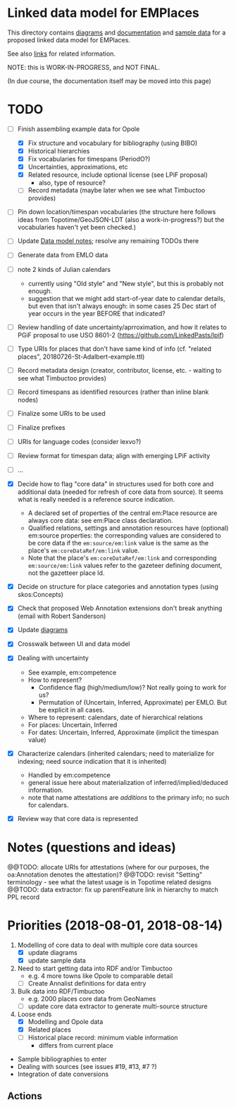# Linked data model for EMPlaces

This directory contains [diagrams](PDFs) and [documentation](20180405-EMPlaces-data-model-notes.md) and [sample data](20180410-opole-example-data.ttl) for a proposed linked data model for EMPlaces.

See also [links](Links.md) for related information.

NOTE: this is WORK-IN-PROGRESS, and NOT FINAL.

(In due course, the documentation itself may be moved into this page)

# TODO

- [ ] Finish assembling example data for Opole
    - [x] Fix structure and vocabulary for bibliography (using BIBO)
    - [x] Historical hierarchies
    - [x] Fix vocabularies for timespans (PeriodO?)
    - [x] Uncertainties, approximations, etc
    - [x] Related resource, include optional license (see LPiF proposal)
        - also, type of resource?
    - [ ] Record metadata (maybe later when we see what Timbuctoo provides)
- [ ] Pin down location/timespan vocabularies (the structure here follows ideas from Topotime/GeoJSON-LDT (also a work-in-progress?) but the vocabularies haven't yet been checked.)
- [ ] Update [Data model notes](./20180405-EMPlaces-data-model-notes.md); resolve any remaining TODOs there
- [ ] Generate data from EMLO data

- [ ] note 2 kinds of Julian calendars
    - currently using "Old style" and "New style", but this is probably not enough.
    - suggestion that we might add start-of-year date to calendar details, but even that isn't always enough: in some cases 25 Dec start of year occurs in the year BEFORE that indicated?
- [ ] Review handling of date uncertainty/aprroximation, and how it relates to PGiF proposal to use USO 8601-2 (https://github.com/LinkedPasts/lpif)
- [ ] Type URIs for places that don't have same kind of info (cf. "related places", 20180726-St-Adalbert-example.ttl)
- [ ] Record metadata design (creator, contributor, license, etc. - waiting to see what Timbuctoo provides)
- [ ] Record timespans as identified resources (rather than inline blank nodes)
- [ ] Finalize some URIs to be used
- [ ] Finalize prefixes
- [ ] URIs for language codes (consider lexvo?)
- [ ] Review format for timespan data; align with emerging LPiF activity
- [ ] ...

- [x] Decide how to flag "core data" in structures used for both core and additional data (needed for refresh of core data from source).  It seems what is really needed is a reference source indication.
    - A declared set of properties of the central em:Place resource are always core data: see em:Place class declaration.
    - Qualified relations, settings and annotation resources have (optional) em:source properties: the corresponding values are considered to be core data if the `em:source/em:link` value is the same as the place's `em:coreDataRef/em:link` value.
    - Note that the place's `em:coreDataRef/em:link` and corresponding `em:source/em:link` values refer to the gazeteer defining document, not the gazetteer place Id.
- [x] Decide on structure for place categories and annotation types (using skos:Concepts)
- [x] Check that proposed Web Annotation extensions don't break anything (email with Robert Sanderson)
- [x] Update [diagrams](./PDFs/)
- [x] Crosswalk between UI and data model
- [x] Dealing with uncertainty
    - See example, em:competence
    - How to represent?  
       - Confidence flag (high/medium/low)? Not really going to work for us?
       - Permutation of (Uncertain, Inferred, Approximate) per EMLO.  But be explicit in all cases.
    - Where to represent: calendars, date of hierarchical relations
    - For places: Uncertain, Inferred
    - For dates: Uncertain, Inferred, Approximate (implicit the timespan value)
- [x] Characterize calendars (inherited calendars; need to materialize for indexing; need source indication that it is inherited)
    - Handled by em:competence
    - general issue here about materialization of inferred/implied/deduced information.
    - note that name attestations are *additions* to the primary info; no such for calendars.
- [x] Review way that core data is represented


# Notes (questions and ideas)

@@TODO: allocate URIs for attestations (where for our purposes, the oa:Annotation denotes the attestation)?
@@TODO: revisit "Setting" terminology - see what the latest usage is in Topotime related designs
@@TODO: data extractor: fix up parentFeature link in hierarchy to match PPL record

# Priorities (2018-08-01, 2018-08-14)

1. Modelling of core data to deal with multiple core data sources
    - [x] update diagrams
    - [x] update sample data
2. Need to start getting data into RDF and/or Timbuctoo
    - e.g. 4 more towns like Opole to comparable detail
    - [ ] Create Annalist definitions for data entry
3. Bulk data into RDF/Timbuctoo
    - e.g. 2000 places core data from GeoNames
    - [ ] update core data extractor to generate multi-source structure
4. Loose ends
    - [x] Modelling and Opole data
    - [x] Related places
    - [ ] Historical place record: minimum viable information
       - differs from current place

- Sample bibliographies to enter
- Dealing with sources (see issues #19, #13, #7 ?)
- Integration of date conversions

## Actions


